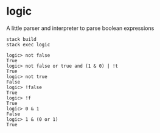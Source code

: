 # logic

A little parser and interpreter to parse boolean expressions

```
stack build
stack exec logic
```

```
logic> not false
True
logic> not false or true and (1 & 0) | !t
True
logic> not true
False
logic> !false
True
logic> !f
True
logic> 0 & 1
False
logic> 1 & (0 or 1)
True
```
